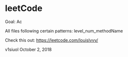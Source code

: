 # leetCode
Goal: Ac

All files following certain patterns: level_num_methodName

Check this out: https://leetcode.com/louislvvv/


v1siuol
October 2, 2018
